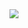 

<picture>
  <source
    srcset="https://github-readme-stats.vercel.app/api?username=DanielM047&show_icons=true&theme=color=00000000"
    media="(prefers-color-scheme: color=00000000)"
  />
  <source
    srcset="https://github-readme-stats.vercel.app/api?username=DanielM047&show_icons=true"
    media="(prefers-color-scheme: light), (prefers-color-scheme: no-preference)"
  />
  <img src="https://github-readme-stats.vercel.app/api?username=DanielM047&show_icons=true" />
</picture>
